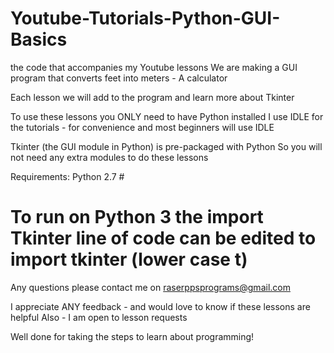 # Youtube-Tutorials-Python-GUI-Basics
the code that accompanies my Youtube lessons
We are making a GUI program that converts feet into meters - A calculator

Each lesson we will add to the program and learn more about Tkinter

To use these lessons you ONLY need to have Python installed
I use IDLE for the tutorials - for convenience and most beginners will use IDLE

Tkinter (the GUI module in Python) is pre-packaged with Python
So you will not need any extra modules to do these lessons

Requirements:
Python 2.7  #

# To run on Python 3 the import Tkinter line of code can be edited to import tkinter (lower case t)

Any questions please contact me on raserppsprograms@gmail.com

I appreciate ANY feedback - and would love to know if these lessons are helpful
Also - I am open to lesson requests

Well done for taking the steps to learn about programming!
